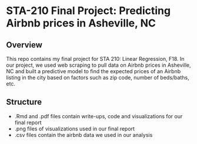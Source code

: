 # STA-210 Final Project: Predicting Airbnb prices in Asheville, NC
## Overview
This repo contains my final project for STA 210: Linear Regression, F18. In our project, we used web scraping to pull data on Airbnb prices in Asheville,
NC and built a predictive model to find the expected prices of an Airbnb listing in the city based on factors such as zip code, number of beds/baths, etc.
## Structure
- .Rmd  and .pdf files contain write-ups, code and visualizations for our final report
- .png files of visualizations used in our final report
- .csv files contain the airbnb data we used in our analysis
